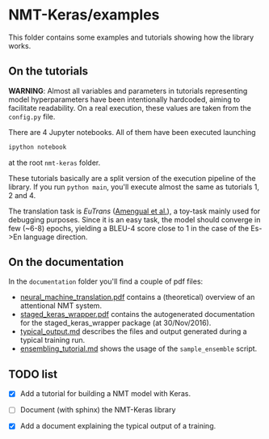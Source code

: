 # NMT-Keras/examples

This folder contains some examples and tutorials showing how the library works.
 
## On the tutorials

**WARNING**: Almost all variables and parameters in tutorials representing model hyperparameters have been intentionally hardcoded, aiming to  facilitate readability. On a real execution, these values are taken from the `config.py` file.
 
 There are 4 Jupyter notebooks. All of them have been executed launching 
 
 ```bash
ipython notebook
  ```
at the root `nmt-keras` folder.

These tutorials basically are a split version of the execution pipeline of the library. If you run `python main`, you'll execute almost the same as tutorials 1, 2 and 4. 
   
The translation task is *EuTrans* ([Amengual et al.](http://link.springer.com/article/10.1023/A:1011116115948)), a toy-task mainly used for debugging purposes.
Since it is an easy task, the model should converge in few (~6-8) epochs, yielding a BLEU-4 score close to 1 in the case of the Es->En language direction.

## On the documentation

In the `documentation` folder you'll find a couple of pdf files:

* [neural_machine_translation.pdf](https://github.com/lvapeab/nmt-keras/blob/master/examples/documentation/neural_machine_translation.pdf) contains a (theoretical) overview of an attentional NMT system.
* [staged_keras_wrapper.pdf](https://github.com/lvapeab/nmt-keras/blob/master/examples/documentation/staged_keras_wrapper.pdf) contains the autogenerated documentation for the staged_keras_wrapper package (at 30/Nov/2016).
* [typical_output.md](https://github.com/lvapeab/nmt-keras/blob/master/examples/documentation/typical_output.md) describes the files and output generated during a typical training run.
* [ensembling_tutorial.md](https://github.com/lvapeab/nmt-keras/blob/master/examples/documentation/ensembling_tutorial.md) shows the usage of the `sample_ensemble` script.

## TODO list

- [x] Add a tutorial for building a NMT model with Keras.

- [ ] Document (with sphinx) the NMT-Keras library

- [x] Add a document explaining the typical output of a training. 
